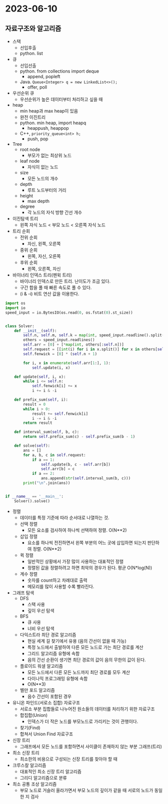 # 2023-06-10

## 자료구조와 알고리즘
* 스택
  * 선입후출
  * python. list
* 큐
  * 선입선출
  * python. from collections import deque
    * append, popleft
  * Java. `Queue<Integer> q = new LinkedList<>();`
    * offer, poll
* 우선순위 큐
  * 우선순위가 높은 데이터부터 처리하고 싶을 때
* heap
  * min heap과 max heap이 있음
  * 완전 이진트리
  * python. min heap, import heapq
    * heappush, heappop
  * C++, `priority_queue<int> h;`
    * push, pop
* Tree
  * root node
    * 부모가 없는 최상위 노드
  * leaf node
    * 자식이 없는 노드
  * size
    * 모든 노드의 개수
  * depth
    * 루트 노드부터의 거리
  * height
    * max depth
  * degree
    * 각 노드의 자식 방향 간선 개수
* 이진탐색 트리
  * 왼쪽 자식 노드 < 부모 노드 < 오른쪽 자식 노드
* 트리 순회
  * 전위 순회
    * 자신, 왼쪽, 오른쪽
  * 중위 순회
    * 왼쪽, 자신, 오른쪽
  * 후위 순회
    * 왼쪽, 오른쪽, 자신
* 바이너리 인덱스 트리(펜윅 트리)
  * 바이너리 인덱스로 만든 트리. 난이도가 조금 있다.
  * 구간 합을 풀 때 빠른 속도로 풀 수 있다.
  * (i & -i) 비트 연산 값을 이용한다.

```python
import os
import io
speed_input = io.BytesIO(os.read(0, os.fstat(0).st_size))


class Solver:
    def __init__(self):
        self.n, self.m, self.k = map(int, speed_input.readline().split())
        others = speed_input.readlines()
        self.arr = [0] + [*map(int, others[:self.n])]
        self.request = [[int(i) for i in x.split()] for x in others[self.n:]]
        self.fenwick = [0] * (self.n + 1)

        for i, x in enumerate(self.arr[1:], 1):
            self.update(i, x)

    def update(self, i, x):
        while i <= self.n:
            self.fenwick[i] += x
            i += i & -i

    def prefix_sum(self, i):
        result = 0
        while i > 0:
            result += self.fenwick[i]
            i -= i & -i
        return result

    def interval_sum(self, b, c):
        return self.prefix_sum(c) - self.prefix_sum(b - 1)

    def solve(self):
        ans = []
        for a, b, c in self.request:
            if a == 1:
                self.update(b, c - self.arr[b])
                self.arr[b] = c
            if a == 2:
                ans.append(str(self.interval_sum(b, c)))
        print("\n".join(ans))


if __name__ == '__main__':
    Solver().solve()
```

* 정렬
  * 데이터를 특정 기준에 따라 순서대로 나열하는 것.
  * 선택 정렬
    * 모든 요소를 검사하여 하나씩 선택하여 정렬. O(N**2)
  * 삽입 정렬
    * 요소를 하나씩 전진하면서 왼쪽 부분의 어느 곳에 삽입하면 되는지 판단하여 정렬. O(N**2)
  * 퀵 정렬
    * 일반적인 상황에서 가장 많이 사용하는 대표적인 정렬
    * 정렬된 값을 정렬하려고 하면 최악의 경우가 된다. 평균 O(N*log(N))
  * 계수 정렬
    * 숫자를 count하고 차례대로 출력
    * 메모리를 많이 사용할 수록 빨라진다.
* 그래프 탐색
  * DFS
    * 스택 사용
    * 깊이 우선 탐색
  * BFS
    * 큐 사용
    * 너비 우선 탐색
  * 다익스트라 최단 경로 알고리즘
    * 현실 세계 길 찾기에서 유용 (음의 간선이 없을 때 가능)
    * 특정 노드에서 출발하여 다른 모든 노드로 가는 최단 경로를 계산
    * 그리드 알고리즘 유형에 속함
    * 음의 간선 순환이 생기면 최단 경로의 값이 음의 무한의 값이 된다.
  * 플로이드 워셜 알고리즘
    * 모든 노드에서 다른 모든 노드까지 최단 경로를 모두 계산
    * 다이나믹 프로그래밍 유형에 속함
    * O(N**3)
  * 벨만 포드 알고리즘
    * 음수 간선이 포함된 경우
* 유니온 파인드(서로소 집합) 자료구조
  * 서로소 부분 집합들로 나누어진 원소들의 데이터를 처리하기 위한 자료구조
  * 합집합(Union)
    * 인덱스가 더 작은 노드를 부모노드로 가리키는 것이 관행이다.
  * 찾기(Find)
  * 합쳐서 Union Find 자료구조
* 신장 트리
  * 그래프에서 모든 노드를 포함하면서 사이클이 존재하지 않는 부분 그래프(트리)
* 최소 신장 트리
  * 최소한의 비용으로 구성되는 신장 트리를 찾아야 할 때
* 크루스칼 알고리즘
  * 대표적인 최소 신장 트리 알고리즘
  * 그리디 알고리즘으로 분류
* 최소 공통 조상 알고리즘
  * 부모 노드로 거슬러 올라가면서 부모 노드의 깊이가 같을 때 서로의 노드가 동일한 지 검사

  